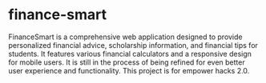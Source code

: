 # finance-smart
FinanceSmart is a comprehensive web application designed to provide personalized financial advice, scholarship information, and financial tips for students. It features various financial calculators and a responsive design for mobile users. 
It is still in the process of being refined for even better user experience and functionality.
This project is for empower hacks 2.0. 
